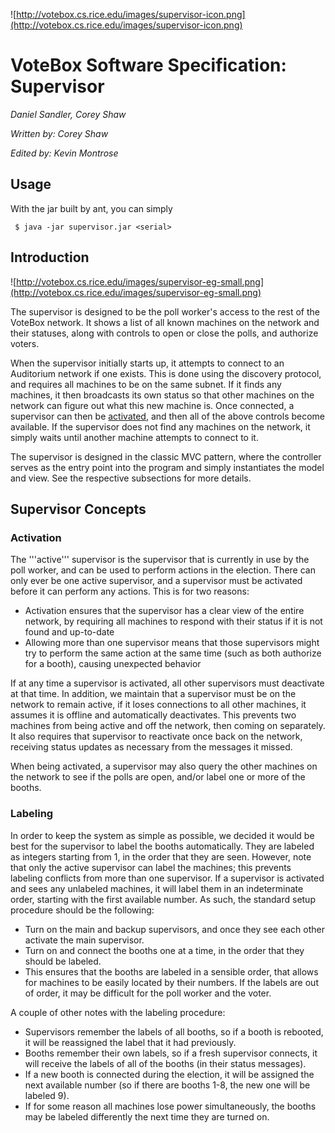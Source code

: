 ![http://votebox.cs.rice.edu/images/supervisor-icon.png](http://votebox.cs.rice.edu/images/supervisor-icon.png)

# VoteBox Software Specification: Supervisor #

_Daniel Sandler, Corey Shaw_

_Written by: Corey Shaw_

_Edited by: Kevin Montrose_

## Usage ##

With the jar built by ant, you can simply
```
 $ java -jar supervisor.jar <serial>
```

## Introduction ##

![http://votebox.cs.rice.edu/images/supervisor-eg-small.png](http://votebox.cs.rice.edu/images/supervisor-eg-small.png)

The supervisor is designed to be the poll worker's access to the rest of the VoteBox network.  It shows a list of all known machines on the network and their statuses, along with controls to open or close the polls, and authorize voters.

When the supervisor initially starts up, it attempts to connect to an Auditorium network if one exists.  This is done using the discovery protocol, and requires all machines to be on the same subnet.  If it finds any machines, it then broadcasts its own status so that other machines on the network can figure out what this new machine is.  Once connected, a supervisor can then be [activated](#Activation.md), and then all of the above controls become available.  If the supervisor does not find any machines on the network, it simply waits until another machine attempts to connect to it.

The supervisor is designed in the classic MVC pattern, where the controller serves as the entry point into the program and simply instantiates the model and view.  See the respective subsections for more details.

## Supervisor Concepts ##

### Activation ###

The '''active''' supervisor is the supervisor that is currently in use by the poll worker, and can be used to perform actions in the election.  There can only ever be one active supervisor, and a supervisor must be activated before it can perform any actions.  This is for two reasons:
  * Activation ensures that the supervisor has a clear view of the entire network, by requiring all machines to respond with their status if it is not found and up-to-date
  * Allowing more than one supervisor means that those supervisors might try to perform the same action at the same time (such as both authorize for a booth), causing unexpected behavior

If at any time a supervisor is activated, all other supervisors must deactivate at that time.  In addition, we maintain that a supervisor must be on the network to remain active, if it loses connections to all other machines, it assumes it is offline and automatically deactivates.  This prevents two machines from being active and off the network, then coming on separately.  It also requires that supervisor to reactivate once back on the network, receiving status updates as necessary from the messages it missed.

When being activated, a supervisor may also query the other machines on the network to see if the polls are open, and/or label one or more of the booths.

### Labeling ###

In order to keep the system as simple as possible, we decided it would be best for the supervisor to label the booths automatically.  They are labeled as integers starting from 1, in the order that they are seen.  However, note that only the active supervisor can label the machines; this prevents labeling conflicts from more than one supervisor.  If a supervisor is activated and sees any unlabeled machines, it will label them in an indeterminate order, starting with the first available number.  As such, the standard setup procedure should be the following:
  * Turn on the main and backup supervisors, and once they see each other activate the main supervisor.
  * Turn on and connect the booths one at a time, in the order that they should be labeled.
  * This ensures that the booths are labeled in a sensible order, that allows for machines to be easily located by their numbers.  If the labels are out of order, it may be difficult for the poll worker and the voter.

A couple of other notes with the labeling procedure:
  * Supervisors remember the labels of all booths, so if a booth is rebooted, it will be reassigned the label that it had previously.
  * Booths remember their own labels, so if a fresh supervisor connects, it will receive the labels of all of the booths (in their status messages).
  * If a new booth is connected during the election, it will be assigned the next available number (so if there are booths 1-8, the new one will be labeled 9).
  * If for some reason all machines lose power simultaneously, the booths may be labeled differently the next time they are turned on.